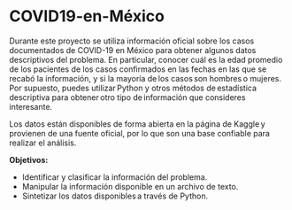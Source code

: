 # COVID19-en-México

Durante este proyecto se utiliza información oficial sobre los casos documentados de COVID-19 en México para obtener algunos datos descriptivos del problema. En particular, conocer cuál es la edad promedio de los pacientes de los casos confirmados en las fechas en las que se recabó la información, y si la mayoría de los casos son hombres o mujeres. Por supuesto, puedes utilizar Python y otros métodos de estadística descriptiva para obtener otro tipo de información que consideres interesante. 

Los datos están disponibles de forma abierta en la página de Kaggle y provienen de una fuente oficial, por lo que son una base confiable para realizar el análisis.

**Objetivos:**

* Identificar y clasificar la información del problema. 
* Manipular la información disponible en un archivo de texto. 
* Sintetizar los datos disponibles a través de Python. 

